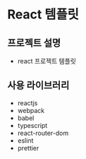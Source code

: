 # React 템플릿

## 프로젝트 설명
- react 프로젝트 템플릿

## 사용 라이브러리
- reactjs
- webpack
- babel
- typescript
- react-router-dom
- eslint
- prettier
